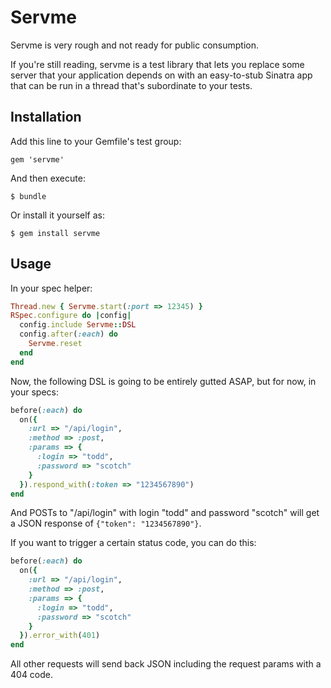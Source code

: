 # Servme

Servme is very rough and not ready for public consumption.

If you're still reading, servme is a test library that lets you replace some server that your application depends on with an easy-to-stub Sinatra app that can be run in a thread that's subordinate to your tests.

## Installation

Add this line to your Gemfile's test group:

    gem 'servme'

And then execute:

    $ bundle

Or install it yourself as:

    $ gem install servme

## Usage

In your spec helper:

``` ruby
Thread.new { Servme.start(:port => 12345) }
RSpec.configure do |config|
  config.include Servme::DSL
  config.after(:each) do
    Servme.reset
  end
end
```

Now, the following DSL is going to be entirely gutted ASAP, but for now, in your specs:

``` ruby
before(:each) do
  on({
    :url => "/api/login",
    :method => :post,
    :params => {
      :login => "todd",
      :password => "scotch"
    }
  }).respond_with(:token => "1234567890")
end
```

And POSTs to "/api/login" with login "todd" and password "scotch" will get a JSON response of `{"token": "1234567890"}`.

If you want to trigger a certain status code, you can do this:

``` ruby
before(:each) do
  on({
    :url => "/api/login",
    :method => :post,
    :params => {
      :login => "todd",
      :password => "scotch"
    }
  }).error_with(401)
end
```

All other requests will send back JSON including the request params with a 404 code.
